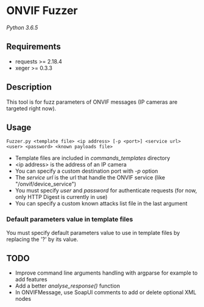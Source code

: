 # ONVIF Fuzzer

*Python 3.6.5*

## Requirements

- requests >= 2.18.4
- xeger >= 0.3.3

## Description

This tool is for fuzz parameters of ONVIF messages (IP cameras are targeted right now).

## Usage

```
Fuzzer.py <template file> <ip address> [-p <port>] <service url> <user> <password> <known payloads file>
```
- Template files are included in *commands_templates* directory
- \<ip address> is the address of an IP camera
- You can specify a custom destination port with *-p* option
- The *service url* is the url that handle the ONVIF service (like "/onvif/device_service")
- You must specify *user* and *password* for authenticate requests (for now, only HTTP Digest is currently in use)
- You can specify a custom known attacks list file in the last argument

### Default parameters value in template files

You must specify default parameters value to use in template files by replacing the '?' by its value.

## TODO

- Improve command line arguments handling with argparse for example to add features
- Add a better *analyse_response()* function
- In ONVIFMessage, use SoapUI comments to add or delete optional XML nodes
